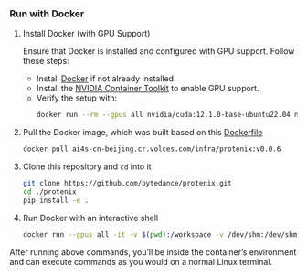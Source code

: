 ### Run with Docker

1. Install Docker (with GPU Support)

    Ensure that Docker is installed and configured with GPU support. Follow these steps:
    *  Install [Docker](https://www.docker.com/) if not already installed.
    *  Install the [NVIDIA Container Toolkit](https://docs.nvidia.com/datacenter/cloud-native/container-toolkit/install-guide.html) to enable GPU support.
    *  Verify the setup with:
        ```bash
        docker run --rm --gpus all nvidia/cuda:12.1.0-base-ubuntu22.04 nvidia-smi
        ```
        
2. Pull the Docker image, which was built based on this [Dockerfile](../Dockerfile)
    ```bash
    docker pull ai4s-cn-beijing.cr.volces.com/infra/protenix:v0.0.6
    ```

3. Clone this repository and `cd` into it
    ```bash
    git clone https://github.com/bytedance/protenix.git 
    cd ./protenix
    pip install -e .
    ```

4. Run Docker with an interactive shell
    ```bash
    docker run --gpus all -it -v $(pwd):/workspace -v /dev/shm:/dev/shm ai4s-cn-beijing.cr.volces.com/infra/protenix:v0.0.6 /bin/bash
    ```
  
  After running above commands, you’ll be inside the container’s environment and can execute commands as you would on a normal Linux terminal.